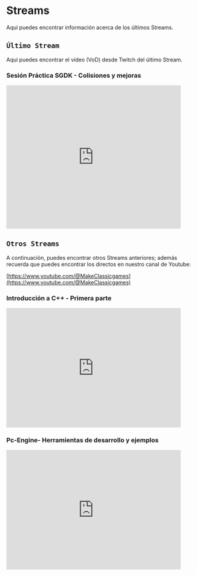 # Streams

Aquí puedes encontrar información acerca de los últimos Streams.

## ```Último Stream```

Aquí puedes encontrar el vídeo (VoD) desde Twitch del último Stream.

### Sesión Práctica SGDK - Colisiones y mejoras

<iframe src="https://player.twitch.tv/?video=2472430775&parent=makeclassicgames.dev" frameborder="0" allowfullscreen="true" scrolling="no" height="378" width="460"></iframe>

<p></p>

## ```Otros Streams```

A continuación, puedes encontrar otros Streams anteriores; además recuerda que puedes encontrar los directos en nuestro canal de Youtube:

[https://www.youtube.com/@MakeClassicgames](https://www.youtube.com/@MakeClassicgames)

<p></p>

### Introducción a C++ - Primera parte

<iframe width="460" height="315" src="https://www.youtube.com/embed/MoroY4euv58?si=5PDKncGpqOu1iNXS" title="YouTube video player" frameborder="0" allow="accelerometer; autoplay; clipboard-write; encrypted-media; gyroscope; picture-in-picture; web-share" referrerpolicy="strict-origin-when-cross-origin" allowfullscreen></iframe>


### Pc-Engine- Herramientas de desarrollo y ejemplos

<iframe width="460" height="315" src="https://www.youtube.com/embed/CmLG6RFAquA?si=FWJ7lpyGzvKA3C_0" title="YouTube video player" frameborder="0" allow="accelerometer; autoplay; clipboard-write; encrypted-media; gyroscope; picture-in-picture; web-share" referrerpolicy="strict-origin-when-cross-origin" allowfullscreen></iframe>

